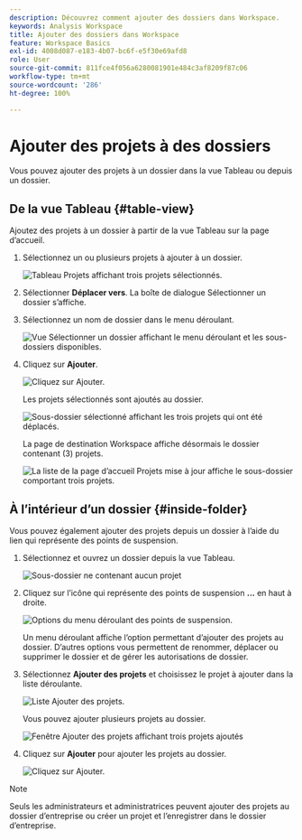 ```yaml
---
description: Découvrez comment ajouter des dossiers dans Workspace.
keywords: Analysis Workspace
title: Ajouter des dossiers dans Workspace
feature: Workspace Basics
exl-id: 4008d087-e183-4b07-bc6f-e5f30e69afd8
role: User
source-git-commit: 811fce4f056a6280081901e484c3af8209f87c06
workflow-type: tm+mt
source-wordcount: '286'
ht-degree: 100%

---
```


# Ajouter des projets à des dossiers

Vous pouvez ajouter des projets à un dossier dans la vue Tableau ou depuis un dossier.

## De la vue Tableau {#table-view}

Ajoutez des projets à un dossier à partir de la vue Tableau sur la page d’accueil.

1. Sélectionnez un ou plusieurs projets à ajouter à un dossier.

   ![Tableau Projets affichant trois projets sélectionnés.](/help/analysis-workspace/build-workspace-project/assets/move-tv-selected.png)

1. Sélectionner **Déplacer vers**. La boîte de dialogue Sélectionner un dossier s’affiche.

1. Sélectionnez un nom de dossier dans le menu déroulant.

   ![Vue Sélectionner un dossier affichant le menu déroulant et les sous-dossiers disponibles.](/help/analysis-workspace/build-workspace-project/assets/move-select-folder.png)

1. Cliquez sur **Ajouter**.

   ![Cliquez sur Ajouter.](/help/analysis-workspace/build-workspace-project/assets/move-add.png)

   Les projets sélectionnés sont ajoutés au dossier.

   ![Sous-dossier sélectionné affichant les trois projets qui ont été déplacés.](/help/analysis-workspace/build-workspace-project/assets/move-projects-added.png)

   La page de destination Workspace affiche désormais le dossier contenant (3) projets.

   ![La liste de la page d’accueil Projets mise à jour affiche le sous-dossier comportant trois projets.](/help/analysis-workspace/build-workspace-project/assets/move-folders-updated.png)

## À l’intérieur d’un dossier {#inside-folder}

Vous pouvez également ajouter des projets depuis un dossier à l’aide du lien qui représente des points de suspension.

1. Sélectionnez et ouvrez un dossier depuis la vue Tableau.

   ![Sous-dossier ne contenant aucun projet](/help/analysis-workspace/build-workspace-project/assets/move-open-folder.png)

1. Cliquez sur l’icône qui représente des points de suspension **...** en haut à droite.

   ![Options du menu déroulant des points de suspension.](/help/analysis-workspace/build-workspace-project/assets/add-projects-elipsis.png)

   Un menu déroulant affiche l’option permettant d’ajouter des projets au dossier. D’autres options vous permettent de renommer, déplacer ou supprimer le dossier et de gérer les autorisations de dossier.

1. Sélectionnez **Ajouter des projets** et choisissez le projet à ajouter dans la liste déroulante.

   ![Liste Ajouter des projets.](/help/analysis-workspace/build-workspace-project/assets/select-add-projects.png)

   Vous pouvez ajouter plusieurs projets au dossier.

   ![Fenêtre Ajouter des projets affichant trois projets ajoutés](/help/analysis-workspace/build-workspace-project/assets/move-add-multiple-projects.png)

1. Cliquez sur **Ajouter** pour ajouter les projets au dossier.

   ![Cliquez sur Ajouter.](/help/analysis-workspace/build-workspace-project/assets/move-added-items.png)


>[!NOTE]
>
>Seuls les administrateurs et administratrices peuvent ajouter des projets au dossier d’entreprise ou créer un projet et l’enregistrer dans le dossier d’entreprise.
